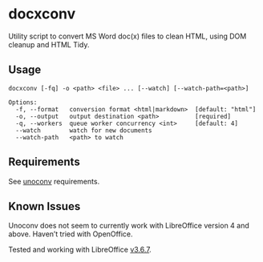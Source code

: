 docxconv
========

Utility script to convert MS Word doc(x) files to clean HTML, using DOM cleanup and HTML Tidy.

Usage
-----

```text
docxconv [-fq] -o <path> <file> ... [--watch] [--watch-path=<path>]

Options:
  -f, --format   conversion format <html|markdown>  [default: "html"]
  -o, --output   output destination <path>          [required]
  -q, --workers  queue worker concurrency <int>     [default: 4]
  --watch        watch for new documents
  --watch-path   <path> to watch
```

Requirements
------------

See [unoconv](https://github.com/gfloyd/node-unoconv) requirements.

Known Issues
------------

Unoconv does not seem to currently work with LibreOffice version 4 and above. Haven’t tried with OpenOffice.

Tested and working with LibreOffice [v3.6.7](http://www.libreoffice.org/download/?&version=3.6.7&lang=en-US).
